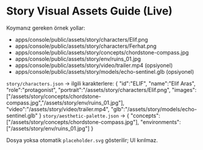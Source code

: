 # Story Visual Assets Guide (Live)
Koymanız gereken örnek yollar:
- apps/console/public/assets/story/characters/Elif.png
- apps/console/public/assets/story/characters/Ferhat.png
- apps/console/public/assets/story/concepts/chordstone-compass.jpg
- apps/console/public/assets/story/env/ruins_01.jpg
- apps/console/public/assets/story/video/trailer.mp4    (opsiyonel)
- apps/console/public/assets/story/models/echo-sentinel.glb (opsiyonel)

`story/characters.json` → ilgili karakterlere:
{
  "id":"ELIF", "name":"Elif Aras", "role":"protagonist",
  "portrait":"/assets/story/characters/Elif.png",
  "images":["/assets/story/concepts/chordstone-compass.jpg","/assets/story/env/ruins_01.jpg"],
  "video":"/assets/story/video/trailer.mp4",
  "glb":"/assets/story/models/echo-sentinel.glb"
}
`story/aesthetic-palette.json` → 
{ "concepts":["/assets/story/concepts/chordstone-compass.jpg"], "environments":["/assets/story/env/ruins_01.jpg"] }

Dosya yoksa otomatik `placeholder.svg` gösterilir; UI kırılmaz.
